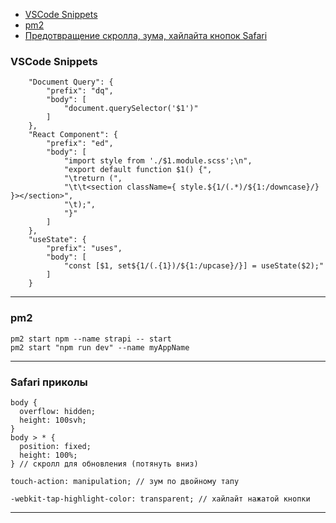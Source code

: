 + [VSCode Snippets](#a1)
+ [pm2](#a2)
+ [Предотвращение скролла, зума, хайлайта кнопок Safari](#a3)

### <a name="a1"></a> VSCode Snippets
```
	"Document Query": {
		"prefix": "dq",
		"body": [
			"document.querySelector('$1')"
		]
	},
	"React Component": {
		"prefix": "ed",
		"body": [
			"import style from './$1.module.scss';\n",
			"export default function $1() {",
			"\treturn (",
			"\t\t<section className={ style.${1/(.*)/${1:/downcase}/} }></section>",
			"\t);",
			"}"
		]
	},
	"useState": {
		"prefix": "uses",
		"body": [
			"const [$1, set${1/(.{1})/${1:/upcase}/}] = useState($2);"
		]
	}
```
***

### <a name="a2"></a> pm2
```
pm2 start npm --name strapi -- start
pm2 start "npm run dev" --name myAppName
```
***

### <a name="a3"></a> Safari приколы
```
body {
  overflow: hidden;
  height: 100svh;
}
body > * {
  position: fixed;
  height: 100%;
} // скролл для обновления (потянуть вниз)

touch-action: manipulation; // зум по двойному тапу

-webkit-tap-highlight-color: transparent; // хайлайт нажатой кнопки
```
***
